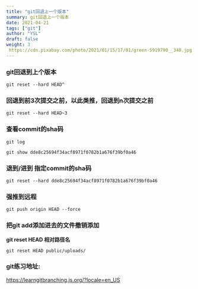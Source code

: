 ```yaml
---
title: "git回退上一个版本"
summary: git回退上一个版本
date: 2021-04-21
tags: ["git"]
author: "YSL"
draft: false
weight: 3
 https://cdn.pixabay.com/photo/2021/01/15/17/01/green-5919790__340.jpg
---
```


### git回退到上个版本

```shell
git reset --hard HEAD^
```

###  回退到前3次提交之前，以此类推，回退到n次提交之前

```shell
git reset --hard HEAD~3
```

### 查看commit的sha码

```shell
git log
```

```shell
git show dde8c25694f34acf8971f0782b1a676f39bf0a46
```

### 退到/进到 指定commit的sha码

```shell
git reset --hard dde8c25694f34acf8971f0782b1a676f39bf0a46 
```

### 强推到远程

```
git push origin HEAD --force
```

### 把git add添加进去的文件撤销添加

**git reset HEAD 相对路径名**
```shell
git reset HEAD public/uploads/
```
### git练习地址:
<https://learngitbranching.js.org/?locale=en_US>